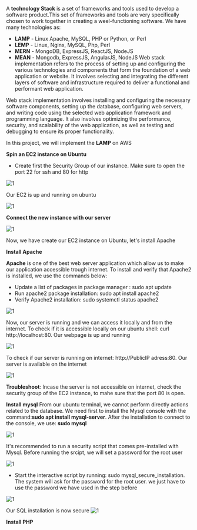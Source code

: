 
A **technology Stack** is a set of frameworks and tools used to develop a software product.This set of frameworks and tools are very specifically chosen to work together in creating a weel-functioning software. We have many technologies as:
- **LAMP** - Linux Apache, MySQL, PHP or Python, or Perl
- **LEMP** - Linux, Nginx, MySQL, Php, Perl
- **MERN** - MongoDB, ExpressJS, ReactJS, NodeJS
- **MEAN** - Mongodb, ExpressJS, AngularJS, NodeJS
Web stack implementation refers to the process of setting up and configuring the various technologies and components that form the foundation of a web application or website. It involves selecting and integrating the different layers of software and infrastructure required to deliver a functional and performant web application. 

Web stack implementation involves installing and configuring the necessary software components, setting up the database, configuring web servers, and writing code using the selected web application framework and programming language. It also involves optimizing the performance, security, and scalability of the web application, as well as testing and debugging to ensure its proper functionality.


In this project, we will implement the **LAMP** on AWS

**Spin an EC2 instance on Ubuntu**

 - Create first the Security Group of our instance. Make sure to open the port 22 for ssh and 80 for http
 
![1](https://github.com/adrydry/Cloud_Devops_Projects2023/assets/102819001/3b20baa1-aabb-4475-bcc4-910a2cb2c064)

Our EC2 is up and running on ubuntu

![1](https://github.com/adrydry/Cloud_Devops_Projects2023/assets/102819001/6c54561c-5f90-49da-aa10-d49cbf54a5ed)

**Connect the new instance with our server**

![1](https://github.com/adrydry/Cloud_Devops_Projects2023/assets/102819001/3ccf4423-fafe-4904-81bf-d7f3f12da4d2)

Now, we have create our EC2 instance on Ubuntu, let's install Apache

**Install Apache**

**Apache** is one of the best web server application which allow us to make our application accessible trough internet. To install and verify that Apache2 is installed, we use the commands below:
- Update a list of packages in package manager : sudo apt update
- Run apache2 package installation: sudo apt install apache2
- Verify Apache2 installation: sudo systemctl status apache2

![1](https://github.com/adrydry/Cloud_Devops_Projects2023/assets/102819001/07648063-b529-4357-ba88-55b19cde30b2)

Now, our server is running and we can access it locally and from the internet.
To check if it is accessible locally on our ubuntu shell: curl http://localhost:80. Our webpage is up and running

![1](https://github.com/adrydry/Cloud_Devops_Projects2023/assets/102819001/dc995f65-570a-4779-b804-c28d60295413)

To check if our server is running on internet: http://PublicIP adress:80. Our server is available on the internet

![1](https://github.com/adrydry/Cloud_Devops_Projects2023/assets/102819001/4f12b7d6-c374-4ecd-a31d-fa3a5da05acb)

**Troubleshoot**: Incase the server is not accessible on internet, check the security group of the EC2 instance, to mahe sure that the port 80 is open.


**Install mysql**
From our ubuntu terminal, we cannot perform directly actions related to the database. We need first to install the Mysql console with the command:**sudo apt install mysql-server**. After the installation to connect to the console, we use: **sudo mysql**

![1](https://github.com/adrydry/Cloud_Devops_Projects2023/assets/102819001/c129d44d-fb8b-46a8-8ede-efa2dae95fd0)

It's recommended to run a security script that comes pre-installed with Mysql. Before running the srcipt, we will set a password for the root user

![1](https://github.com/adrydry/Cloud_Devops_Projects2023/assets/102819001/867d8543-e575-49b0-bded-342c543b0368)

- Start the interactive script by running: sudo mysql_secure_installation. The system will ask for the password for the root user. we just have to use the password we have used in the step before

![1](https://github.com/adrydry/Cloud_Devops_Projects2023/assets/102819001/bd49a5b3-0feb-4b6d-a62e-a03c4fd6447d)

Our SQL installation is now secure
![1](https://github.com/adrydry/Cloud_Devops_Projects2023/assets/102819001/d7bf0808-04ea-4b02-b604-623d8dd82cb7)


**Install PHP**


